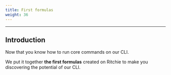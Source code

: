```yaml
---
title: First formulas
weight: 36
---
```


---

## Introduction

Now that you know how to run core commands on our CLI.

We put it together **the first formulas** created on Ritchie to make you discovering the potential of our CLI.

